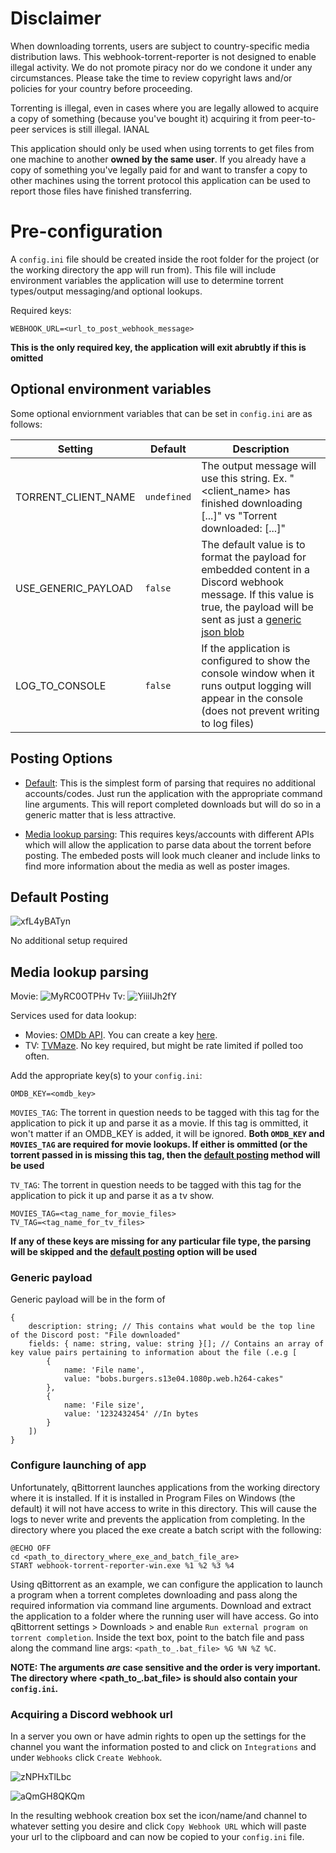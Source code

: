 # Disclaimer
When downloading torrents, users are subject to country-specific media distribution laws. This webhook-torrent-reporter is not designed to enable illegal activity. We do not promote piracy nor do we condone it under any circumstances. Please take the time to review copyright laws and/or policies for your country before proceeding.

Torrenting is illegal, even in cases where you are legally allowed to acquire a copy of something (because you've bought it) acquiring it from peer-to-peer services is still illegal. IANAL 

This application should only be used when using torrents to get files from one machine to another **owned by the same user**. If you already have a copy of something you've legally paid for and want to transfer a copy to other machines using the torrent protocol this application can be used to report those files have finished transferring.

# Pre-configuration
A `config.ini` file should be created inside the root folder for the project (or the working directory the app will run from). This file will include environment variables the application will use to determine torrent types/output messaging/and optional lookups.

Required keys:
```
WEBHOOK_URL=<url_to_post_webhook_message>
```

**This is the only required key, the application will exit abrubtly if this is omitted**

## Optional environment variables
Some optional enviornment variables that can be set in `config.ini` are as follows:

| Setting | Default | Description |
| ------- | ------- | ----------- |
| TORRENT_CLIENT_NAME | `undefined` | The output message will use this string. Ex. "<client_name> has finished downloading [...]" vs "Torrent downloaded: [...]"
| USE_GENERIC_PAYLOAD | `false` | The default value is to format the payload for embedded content in a Discord webhook message. If this value is true, the payload will be sent as just a [generic json blob](###-generic-payload)
| LOG_TO_CONSOLE | `false` | If the application is configured to show the console window when it runs output logging will appear in the console (does not prevent writing to log files)

## Posting Options

- [Default](###-default-posting): This is the simplest form of parsing that requires no additional accounts/codes. Just run the application with the appropriate command line arguments. This will report completed downloads but will do so in a generic matter that is less attractive.

- [Media lookup parsing](###-media-lookup-parsing): This requires keys/accounts with different APIs which will allow the application to parse data about the torrent before posting. The embeded posts will look much cleaner and include links to find more information about the media as well as poster images.

## Default Posting
![xfL4yBATyn](https://github.com/clausjs/webhook-torrent-reporter/assets/12068849/75ea5ca1-4490-460d-998f-8df15eee23b6)

No additional setup required

## Media lookup parsing
Movie: ![MyRC0OTPHv](https://github.com/clausjs/webhook-torrent-reporter/assets/12068849/9b885321-538c-4c92-ad7f-95f06954d7c7)
Tv: ![YiiiIJh2fY](https://github.com/clausjs/webhook-torrent-reporter/assets/12068849/060b7ec5-7a03-4f3b-b0dc-3b961d94d4d1)



Services used for data lookup:
- Movies: [OMDb API](http://www.omdbapi.com/). You can create a key [here](http://www.omdbapi.com/apikey.aspx).
- TV: [TVMaze](https://www.tvmaze.com/). No key required, but might be rate limited if polled too often.

Add the appropriate key(s) to your `config.ini`:

```
OMDB_KEY=<omdb_key>
```

`MOVIES_TAG`: The torrent in question needs to be tagged with this tag for the application to pick it up and parse it as a movie. If this tag is ommitted, it won't matter if an OMDB_KEY is added, it will be ignored. **Both `OMDB_KEY` and `MOVIES_TAG` are required for movie lookups. If either is ommitted (or the torrent passed in is missing this tag, then the [default posting](###-default-posting) method will be used**

`TV_TAG`: The torrent in question needs to be tagged with this tag for the application to pick it up and parse it as a tv show.

```
MOVIES_TAG=<tag_name_for_movie_files>
TV_TAG=<tag_name_for_tv_files>
```

**If any of these keys are missing for any particular file type, the parsing will be skipped and the [default posting](###-default-posting) option will be used**

### Generic payload

Generic payload will be in the form of

```
{
    description: string; // This contains what would be the top line of the Discord post: "File downloaded"
    fields: { name: string, value: string }[]; // Contains an array of key value pairs pertaining to information about the file (.e.g [
        {
            name: 'File name',
            value: "bobs.burgers.s13e04.1080p.web.h264-cakes"
        },
        {
            name: 'File size',
            value: '1232432454' //In bytes
        }
    ])
}
```

### Configure launching of app
Unfortunately, qBittorrent launches applications from the working directory where it is installed. If it is installed in Program Files on Windows (the default) it will not have access to write in this directory. This will cause the logs to never write and prevents the application from completing. In the directory where you placed the exe create a batch script with the following:

```
@ECHO OFF
cd <path_to_directory_where_exe_and_batch_file_are>
START webhook-torrent-reporter-win.exe %1 %2 %3 %4
```

Using qBittorrent as an example, we can configure the application to launch a program when a torrent completes downloading and pass along the required information via command line arguments. Download and extract the application to a folder where the running user will have access. Go into qBittorrent settings > Downloads > and enable `Run external program on torrent completion`. Inside the text box, point to the batch file and pass along the command line args: `<path_to_.bat_file> %G %N %Z %C`.

**NOTE: The arguments _are_ case sensitive and the order is very important. The directory where <path_to_.bat_file> is should also contain your `config.ini`.**

### Acquiring a Discord webhook url
In a server you own or have admin rights to open up the settings for the channel you want the information posted to and click on `Integrations` and under `Webhooks` click `Create Webhook`. 

![zNPHxTlLbc](https://github.com/clausjs/webhook-torrent-reporter/assets/12068849/43a9ff8b-e31f-4617-bf89-e2a23efb97f1)

![aQmGH8QKQm](https://github.com/clausjs/webhook-torrent-reporter/assets/12068849/6b60c975-6913-45c4-8e95-6046b62391b8)



In the resulting webhook creation box set the icon/name/and channel to whatever setting you desire and click `Copy Webhook URL` which will paste your url to the clipboard and can now be copied to your `config.ini` file. 
